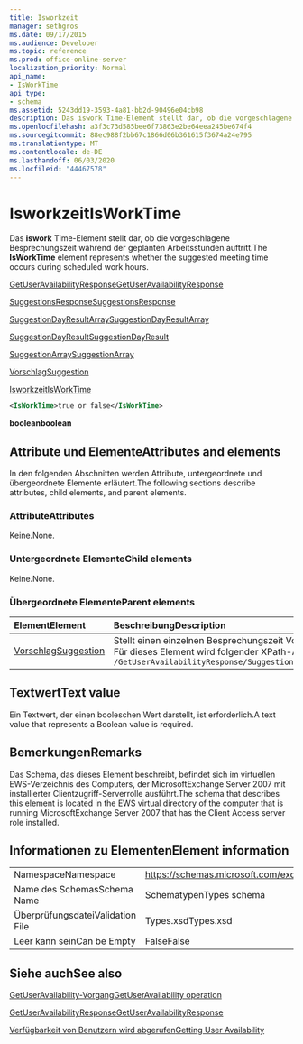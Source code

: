 ```yaml
---
title: Isworkzeit
manager: sethgros
ms.date: 09/17/2015
ms.audience: Developer
ms.topic: reference
ms.prod: office-online-server
localization_priority: Normal
api_name:
- IsWorkTime
api_type:
- schema
ms.assetid: 5243dd19-3593-4a81-bb2d-90496e04cb98
description: Das iswork Time-Element stellt dar, ob die vorgeschlagene Besprechungszeit während der geplanten Arbeitsstunden auftritt.
ms.openlocfilehash: a3f3c73d585bee6f73863e2be64eea245be674f4
ms.sourcegitcommit: 88ec988f2bb67c1866d06b361615f3674a24e795
ms.translationtype: MT
ms.contentlocale: de-DE
ms.lasthandoff: 06/03/2020
ms.locfileid: "44467578"
---
```

# <a name="isworktime"></a><span data-ttu-id="92bd2-103">Isworkzeit</span><span class="sxs-lookup"><span data-stu-id="92bd2-103">IsWorkTime</span></span>

<span data-ttu-id="92bd2-104">Das **iswork** Time-Element stellt dar, ob die vorgeschlagene Besprechungszeit während der geplanten Arbeitsstunden auftritt.</span><span class="sxs-lookup"><span data-stu-id="92bd2-104">The **IsWorkTime** element represents whether the suggested meeting time occurs during scheduled work hours.</span></span> 
  
[<span data-ttu-id="92bd2-105">GetUserAvailabilityResponse</span><span class="sxs-lookup"><span data-stu-id="92bd2-105">GetUserAvailabilityResponse</span></span>](getuseravailabilityresponse.md)
  
[<span data-ttu-id="92bd2-106">SuggestionsResponse</span><span class="sxs-lookup"><span data-stu-id="92bd2-106">SuggestionsResponse</span></span>](suggestionsresponse.md)
  
[<span data-ttu-id="92bd2-107">SuggestionDayResultArray</span><span class="sxs-lookup"><span data-stu-id="92bd2-107">SuggestionDayResultArray</span></span>](suggestiondayresultarray.md)
  
[<span data-ttu-id="92bd2-108">SuggestionDayResult</span><span class="sxs-lookup"><span data-stu-id="92bd2-108">SuggestionDayResult</span></span>](suggestiondayresult.md)
  
[<span data-ttu-id="92bd2-109">SuggestionArray</span><span class="sxs-lookup"><span data-stu-id="92bd2-109">SuggestionArray</span></span>](suggestionarray.md)
  
[<span data-ttu-id="92bd2-110">Vorschlag</span><span class="sxs-lookup"><span data-stu-id="92bd2-110">Suggestion</span></span>](suggestion.md)
  
[<span data-ttu-id="92bd2-111">Isworkzeit</span><span class="sxs-lookup"><span data-stu-id="92bd2-111">IsWorkTime</span></span>](isworktime.md)
  
```xml
<IsWorkTime>true or false</IsWorkTime>
```

 <span data-ttu-id="92bd2-112">**boolean**</span><span class="sxs-lookup"><span data-stu-id="92bd2-112">**boolean**</span></span>
## <a name="attributes-and-elements"></a><span data-ttu-id="92bd2-113">Attribute und Elemente</span><span class="sxs-lookup"><span data-stu-id="92bd2-113">Attributes and elements</span></span>

<span data-ttu-id="92bd2-114">In den folgenden Abschnitten werden Attribute, untergeordnete und übergeordnete Elemente erläutert.</span><span class="sxs-lookup"><span data-stu-id="92bd2-114">The following sections describe attributes, child elements, and parent elements.</span></span>
  
### <a name="attributes"></a><span data-ttu-id="92bd2-115">Attribute</span><span class="sxs-lookup"><span data-stu-id="92bd2-115">Attributes</span></span>

<span data-ttu-id="92bd2-116">Keine.</span><span class="sxs-lookup"><span data-stu-id="92bd2-116">None.</span></span>
  
### <a name="child-elements"></a><span data-ttu-id="92bd2-117">Untergeordnete Elemente</span><span class="sxs-lookup"><span data-stu-id="92bd2-117">Child elements</span></span>

<span data-ttu-id="92bd2-118">Keine.</span><span class="sxs-lookup"><span data-stu-id="92bd2-118">None.</span></span>
  
### <a name="parent-elements"></a><span data-ttu-id="92bd2-119">Übergeordnete Elemente</span><span class="sxs-lookup"><span data-stu-id="92bd2-119">Parent elements</span></span>

|<span data-ttu-id="92bd2-120">**Element**</span><span class="sxs-lookup"><span data-stu-id="92bd2-120">**Element**</span></span>|<span data-ttu-id="92bd2-121">**Beschreibung**</span><span class="sxs-lookup"><span data-stu-id="92bd2-121">**Description**</span></span>|
|:-----|:-----|
|[<span data-ttu-id="92bd2-122">Vorschlag</span><span class="sxs-lookup"><span data-stu-id="92bd2-122">Suggestion</span></span>](suggestion.md) <br/> |<span data-ttu-id="92bd2-123">Stellt einen einzelnen Besprechungszeit Vorschlag dar.</span><span class="sxs-lookup"><span data-stu-id="92bd2-123">Represents a single meeting time suggestion.</span></span>  <br/> <span data-ttu-id="92bd2-124">Für dieses Element wird folgender XPath-Ausdruck verwendet: </span><span class="sxs-lookup"><span data-stu-id="92bd2-124">The following is the XPath expression to this element:</span></span>  <br/>  `/GetUserAvailabilityResponse/SuggestionsResponse/SuggestionDayResultArray/SuggestionDayResult[i]/SuggestionArray/Suggestion[i]` <br/> |
   
## <a name="text-value"></a><span data-ttu-id="92bd2-125">Textwert</span><span class="sxs-lookup"><span data-stu-id="92bd2-125">Text value</span></span>

<span data-ttu-id="92bd2-126">Ein Textwert, der einen booleschen Wert darstellt, ist erforderlich.</span><span class="sxs-lookup"><span data-stu-id="92bd2-126">A text value that represents a Boolean value is required.</span></span>
  
## <a name="remarks"></a><span data-ttu-id="92bd2-127">Bemerkungen</span><span class="sxs-lookup"><span data-stu-id="92bd2-127">Remarks</span></span>

<span data-ttu-id="92bd2-128">Das Schema, das dieses Element beschreibt, befindet sich im virtuellen EWS-Verzeichnis des Computers, der MicrosoftExchange Server 2007 mit installierter Clientzugriff-Serverrolle ausführt.</span><span class="sxs-lookup"><span data-stu-id="92bd2-128">The schema that describes this element is located in the EWS virtual directory of the computer that is running MicrosoftExchange Server 2007 that has the Client Access server role installed.</span></span>
  
## <a name="element-information"></a><span data-ttu-id="92bd2-129">Informationen zu Elementen</span><span class="sxs-lookup"><span data-stu-id="92bd2-129">Element information</span></span>

|||
|:-----|:-----|
|<span data-ttu-id="92bd2-130">Namespace</span><span class="sxs-lookup"><span data-stu-id="92bd2-130">Namespace</span></span>  <br/> |https://schemas.microsoft.com/exchange/services/2006/types  <br/> |
|<span data-ttu-id="92bd2-131">Name des Schemas</span><span class="sxs-lookup"><span data-stu-id="92bd2-131">Schema Name</span></span>  <br/> |<span data-ttu-id="92bd2-132">Schematypen</span><span class="sxs-lookup"><span data-stu-id="92bd2-132">Types schema</span></span>  <br/> |
|<span data-ttu-id="92bd2-133">Überprüfungsdatei</span><span class="sxs-lookup"><span data-stu-id="92bd2-133">Validation File</span></span>  <br/> |<span data-ttu-id="92bd2-134">Types.xsd</span><span class="sxs-lookup"><span data-stu-id="92bd2-134">Types.xsd</span></span>  <br/> |
|<span data-ttu-id="92bd2-135">Leer kann sein</span><span class="sxs-lookup"><span data-stu-id="92bd2-135">Can be Empty</span></span>  <br/> |<span data-ttu-id="92bd2-136">False</span><span class="sxs-lookup"><span data-stu-id="92bd2-136">False</span></span>  <br/> |
   
## <a name="see-also"></a><span data-ttu-id="92bd2-137">Siehe auch</span><span class="sxs-lookup"><span data-stu-id="92bd2-137">See also</span></span>



[<span data-ttu-id="92bd2-138">GetUserAvailability-Vorgang</span><span class="sxs-lookup"><span data-stu-id="92bd2-138">GetUserAvailability operation</span></span>](getuseravailability-operation.md)
  
[<span data-ttu-id="92bd2-139">GetUserAvailabilityResponse</span><span class="sxs-lookup"><span data-stu-id="92bd2-139">GetUserAvailabilityResponse</span></span>](getuseravailabilityresponse.md)


[<span data-ttu-id="92bd2-140">Verfügbarkeit von Benutzern wird abgerufen</span><span class="sxs-lookup"><span data-stu-id="92bd2-140">Getting User Availability</span></span>](https://msdn.microsoft.com/library/d4133fcb-9b0f-4e6b-aadf-a389da83516a%28Office.15%29.aspx)

